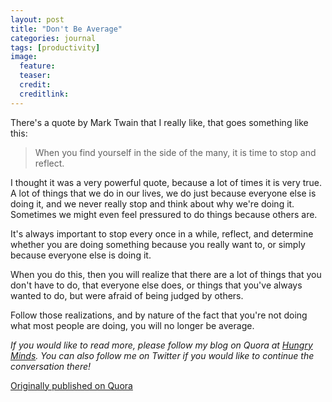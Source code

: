 ```yaml
---
layout: post
title: "Don't Be Average"
categories: journal
tags: [productivity]
image:
  feature:
  teaser:
  credit:
  creditlink:
---
```


There's a quote by Mark Twain that I really like, that goes something like this:

>When you find yourself in the side of the many, it is time to stop and reflect.

I thought it was a very powerful quote, because a lot of times it is very true. A lot of things that we do in our lives, we do just because everyone else is doing it, and we never really stop and think about why we're doing it. Sometimes we might even feel pressured to do things because others are.

It's always important to stop every once in a while, reflect, and determine whether you are doing something because you really want to, or simply because everyone else is doing it.

When you do this, then you will realize that there are a lot of things that you don't have to do, that everyone else does, or things that you've always wanted to do, but were afraid of being judged by others.

Follow those realizations, and by nature of the fact that you're not doing what most people are doing, you will no longer be average.

*If you would like to read more, please follow my blog on Quora at <a href="https://hungryminds.quora.com/">Hungry Minds</a>. You can also follow me on Twitter if you would like to continue the conversation there!*

<a href="https://hungryminds.quora.com/Dont-Be-Average">Originally published on Quora</a>
